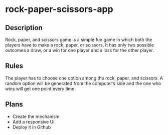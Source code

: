 # rock-paper-scissors-app

## Description  
Rock, paper, and scissors game is a simple fun game in which both the players have to make a rock, paper, or scissors. 
It has only two possible outcomes a draw, or a win for one player and a loss for the other player.  

## Rules  
The player has to choose one option among the rock, paper, and scissors. 
A random option will be generated from the computer’s side and the one who wins will get one point every time.

## Plans  
- Create the mechanism
- Add a responsive UI
- Deploy it in Github
